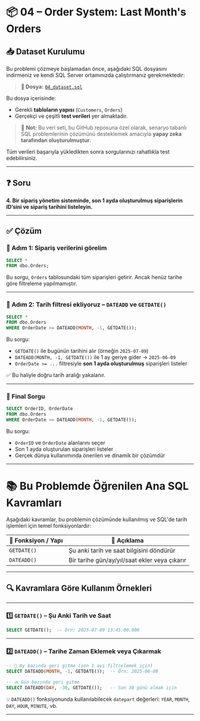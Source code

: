 # 📦 04 – Order System: Last Month's Orders

## 📥 Dataset Kurulumu

Bu problemi çözmeye başlamadan önce, aşağıdaki SQL dosyasını indirmeniz ve kendi SQL Server ortamınızda çalıştırmanız gerekmektedir:

> **🎯 Dosya:** [`04_dataset.sql`](./04_dataset.sql)

Bu dosya içerisinde:
- Gerekli **tabloların yapısı** (`Customers`, `Orders`)
- Gerçekçi ve çeşitli **test verileri**
yer almaktadır.

> 🧠 **Not:** Bu veri seti, bu GitHub reposuna özel olarak, senaryo tabanlı SQL problemlerinin çözümünü desteklemek amacıyla **yapay zeka tarafından oluşturulmuştur**.

Tüm verileri başarıyla yükledikten sonra sorgularınızı rahatlıkla test edebilirsiniz.

---

## ❓ Soru

**4. Bir sipariş yönetim sisteminde, son 1 ayda oluşturulmuş siparişlerin ID’sini ve sipariş tarihini listeleyin.**

---

## ✅ Çözüm

### 🧩 Adım 1: Sipariş verilerini görelim

```sql
SELECT * 
FROM dbo.Orders;
```

Bu sorgu, `Orders` tablosundaki tüm siparişleri getirir. Ancak henüz tarihe göre filtreleme yapılmamıştır.

---

### 🧩 Adım 2: Tarih filtresi ekliyoruz – `DATEADD` ve `GETDATE()`

```sql
SELECT * 
FROM dbo.Orders
WHERE OrderDate >= DATEADD(MONTH, -1, GETDATE());
```

Bu sorgu:
- `GETDATE()` ile bugünün tarihini alır (örneğin `2025-07-09`)
- `DATEADD(MONTH, -1, GETDATE())` ile 1 ay geriye gider → `2025-06-09`
- `OrderDate >= ...` filtresiyle **son 1 ayda oluşturulmuş** siparişleri listeler

✅ Bu haliyle doğru tarih aralığı yakalanır.

---

### 🧩 Final Sorgu

```sql
SELECT OrderID, OrderDate 
FROM dbo.Orders
WHERE OrderDate >= DATEADD(MONTH, -1, GETDATE());
```

Bu sorgu:
- `OrderID` ve `OrderDate` alanlarını seçer
- Son 1 ayda oluşturulan siparişleri listeler
- Gerçek dünya kullanımında önerilen ve dinamik bir çözümdür

---

# 📚 Bu Problemde Öğrenilen Ana SQL Kavramları

Aşağıdaki kavramlar, bu problemin çözümünde kullanılmış ve SQL'de tarih işlemleri için temel fonksiyonlardır:

| 🧠 Fonksiyon / Yapı | 💬 Açıklama |
|---------------------|-------------|
| `GETDATE()`         | Şu anki tarih ve saat bilgisini döndürür |
| `DATEADD()`         | Bir tarihe gün/ay/yıl/saat ekler veya çıkarır |

---

## 🔍 Kavramlara Göre Kullanım Örnekleri

---

### 1️⃣ `GETDATE()` – Şu Anki Tarih ve Saat

```sql
SELECT GETDATE();  -- Örn: 2025-07-09 13:45:00.000
```

---

### 2️⃣ `DATEADD()` – Tarihe Zaman Eklemek veya Çıkarmak

```sql
-- 📆 Ay bazında geri gitme (son 1 ayı filtrelemek için)
SELECT DATEADD(MONTH, -1, GETDATE());  -- Örn: 2025-06-09

-- 🔙 Gün bazında geri gitme
SELECT DATEADD(DAY, -30, GETDATE());   -- Son 30 günü almak için
```

💡 `DATEADD()` fonksiyonunda kullanılabilecek `datepart` değerleri: `YEAR`, `MONTH`, `DAY`, `HOUR`, `MINUTE`, vb.

---
